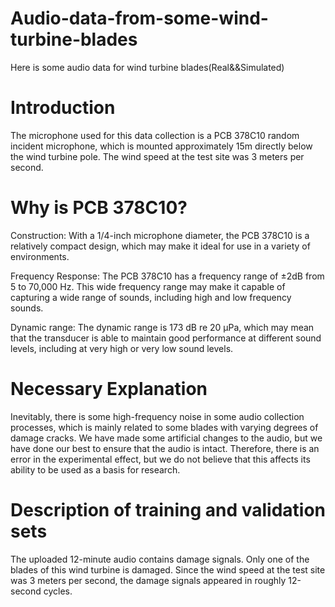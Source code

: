 # Audio-data-from-some-wind-turbine-blades
Here is some audio data for wind turbine blades(Real&amp;&amp;Simulated)

# Introduction
The microphone used for this data collection is a PCB 378C10 random incident microphone, which is mounted approximately 15m directly below the wind turbine pole. The wind speed at the test site was 3 meters per second.

# Why is PCB 378C10?
Construction: With a 1/4-inch microphone diameter, the PCB 378C10 is a relatively compact design, which may make it ideal for use in a variety of environments.

Frequency Response: The PCB 378C10 has a frequency range of ±2dB from 5 to 70,000 Hz. This wide frequency range may make it capable of capturing a wide range of sounds, including high and low frequency sounds.

Dynamic range: The dynamic range is 173 dB re 20 µPa, which may mean that the transducer is able to maintain good performance at different sound levels, including at very high or very low sound levels.

# Necessary Explanation
Inevitably, there is some high-frequency noise in some audio collection processes, which is mainly related to some blades with varying degrees of damage cracks. We have made some artificial changes to the audio, but we have done our best to ensure that the audio is intact. Therefore, there is an error in the experimental effect, but we do not believe that this affects its ability to be used as a basis for research.

# Description of training and validation sets
The uploaded 12-minute audio contains damage signals. Only one of the blades of this wind turbine is damaged. Since the wind speed at the test site was 3 meters per second, the damage signals appeared in roughly 12-second cycles.
